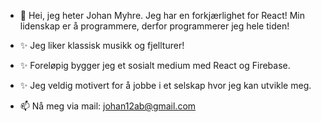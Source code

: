 - 👋 Hei, jeg heter Johan Myhre. Jeg har en forkjærlighet for React! Min lidenskap er å programmere, derfor programmerer jeg hele tiden!
- ✨  Jeg liker klassisk musikk og fjellturer! 
-  ✨ Foreløpig bygger jeg et sosialt medium med React og Firebase.
-   ✨  Jeg veldig motivert for å jobbe i et selskap hvor jeg kan utvikle meg.

- 📫 Nå meg via mail: johan12ab@gmail.com

<!---
xTidewaterx/xTidewaterx is a ✨ special ✨ repository because its `README.md` (this file) appears on your GitHub profile.
You can click the Preview link to take a look at your changes.
--->
